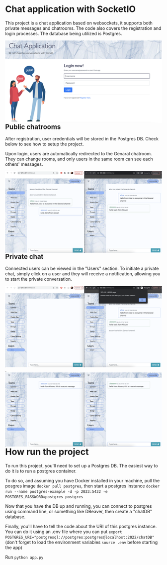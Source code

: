 # Chat application with SocketIO

This project is a chat application based on websockets, it supports both private messages and chatrooms. The code also covers the registration and login processes. The database being utilized is Postgres.

<img align="right" src="./images/login.png" alt="Login page"><br><br>



## Public chatrooms

After registration, user credentials will be stored in the Postgres DB. Check below to see how to setup the project.

Upon login, users are automatically redirected to the Genaral chatroom. They can change rooms, and only users in the same room can see each others' messages.

<img align="right" src="./images/chatrooms.png" alt="Chatrooms page"><br><br>


## Private chat

Connected users can be viewed in the "Users" section. To initiate a private chat, simply click on a user and they will receive a notification, allowing you to start the private conversation.

<img align="right" src="./images/chatprivate.png" alt="Private chat page">
.
<img align="right" src="./images/chatprivate2.png" alt="Private chat page">


# How run the project

To run this project, you'll need to set up a Postgres DB. The easiest way to do it is to run a postgres container. 

To do so, and assuming you have Docker installed in your machine, pull the posgres image `docker pull postgres`, then start a postgres instance `docker run --name postgres-example -d -p 2023:5432 -e POSTGRES_PASSWORD=postgres postgres`

Now that you have the DB up and running, you can connect to postgres using command line, or something like DBeaver, then create a "chatDB" database.

Finally, you'll have to tell the code about the URI of this postgres instance. You can do it using an .env file  where you can put `export POSTGRES_URI="postgresql://postgres:postgres@localhost:2022/chatDB"` (don't forget to load the environment variables `source .env` before starting the app)

Run `python app.py`

